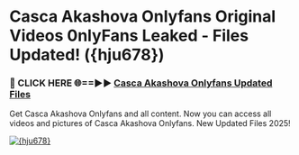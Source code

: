 # Casca Akashova Onlyfans Original Videos 0nlyFans Leaked - Files Updated! ({hju678})

<h3>🔴 CLICK HERE 🌐==►► <a href="https://tinyurl.com/ms9xzufz" rel="nofollow">Casca Akashova Onlyfans Updated Files</a></h3>

Get Casca Akashova Onlyfans and all content. Now you can access all videos and pictures of Casca Akashova Onlyfans. New Updated Files 2025!

[![{hju678}](https://i.imgur.com/PQ7UWWw.gif)](https://tinyurl.com/ms9xzufz)
